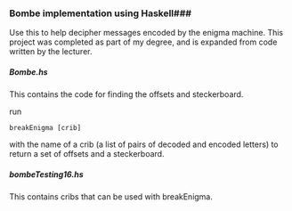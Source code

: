 ### Bombe implementation using Haskell###

Use this to help decipher messages encoded by the enigma machine.
This project was completed as part of my degree, and is expanded from code written by the lecturer.

##### Bombe.hs #####

This contains the code for finding the offsets and steckerboard.

run
```
breakEnigma [crib]
```
with the name of a crib (a list of pairs of decoded and encoded letters) to return a set of offsets and a steckerboard.

##### bombeTesting16.hs #####

This contains cribs that can be used with breakEnigma.
